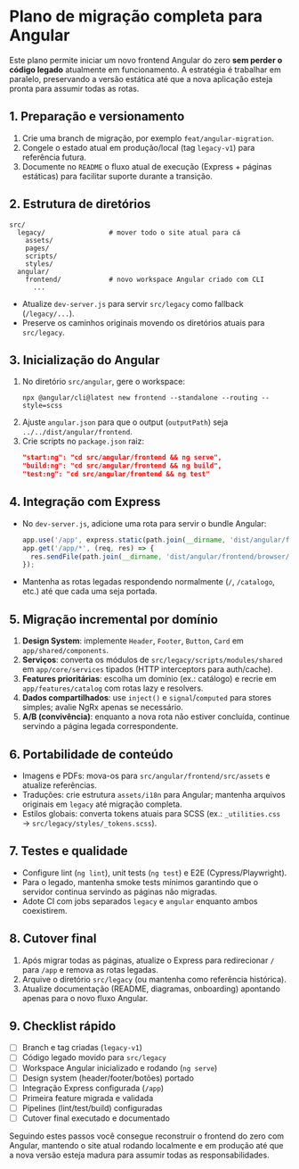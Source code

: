 # Plano de migração completa para Angular

Este plano permite iniciar um novo frontend Angular do zero **sem perder o código legado** atualmente em funcionamento. A estratégia é trabalhar em paralelo, preservando a versão estática até que a nova aplicação esteja pronta para assumir todas as rotas.

## 1. Preparação e versionamento

1. Crie uma branch de migração, por exemplo `feat/angular-migration`.
2. Congele o estado atual em produção/local (tag `legacy-v1`) para referência futura.
3. Documente no `README` o fluxo atual de execução (Express + páginas estáticas) para facilitar suporte durante a transição.

## 2. Estrutura de diretórios

```
src/
  legacy/                # mover todo o site atual para cá
    assets/
    pages/
    scripts/
    styles/
  angular/
    frontend/            # novo workspace Angular criado com CLI
      ...
```

- Atualize `dev-server.js` para servir `src/legacy` como fallback (`/legacy/...`).
- Preserve os caminhos originais movendo os diretórios atuais para `src/legacy`.

## 3. Inicialização do Angular

1. No diretório `src/angular`, gere o workspace:
   ```
   npx @angular/cli@latest new frontend --standalone --routing --style=scss
   ```
2. Ajuste `angular.json` para que o output (`outputPath`) seja `../../dist/angular/frontend`.
3. Crie scripts no `package.json` raiz:
   ```json
   "start:ng": "cd src/angular/frontend && ng serve",
   "build:ng": "cd src/angular/frontend && ng build",
   "test:ng": "cd src/angular/frontend && ng test"
   ```

## 4. Integração com Express

- No `dev-server.js`, adicione uma rota para servir o bundle Angular:
  ```js
  app.use('/app', express.static(path.join(__dirname, 'dist/angular/frontend/browser')));
  app.get('/app/*', (req, res) => {
    res.sendFile(path.join(__dirname, 'dist/angular/frontend/browser/index.html'));
  });
  ```
- Mantenha as rotas legadas respondendo normalmente (`/`, `/catalogo`, etc.) até que cada uma seja portada.

## 5. Migração incremental por domínio

1. **Design System**: implemente `Header`, `Footer`, `Button`, `Card` em `app/shared/components`.
2. **Serviços**: converta os módulos de `src/legacy/scripts/modules/shared` em `app/core/services` tipados (HTTP interceptors para auth/cache).
3. **Features prioritárias**: escolha um domínio (ex.: catálogo) e recrie em `app/features/catalog` com rotas lazy e resolvers.
4. **Dados compartilhados**: use `inject()` e `signal`/`computed` para stores simples; avalie NgRx apenas se necessário.
5. **A/B (convivência)**: enquanto a nova rota não estiver concluída, continue servindo a página legada correspondente.

## 6. Portabilidade de conteúdo

- Imagens e PDFs: mova-os para `src/angular/frontend/src/assets` e atualize referências.
- Traduções: crie estrutura `assets/i18n` para Angular; mantenha arquivos originais em `legacy` até migração completa.
- Estilos globais: converta tokens atuais para SCSS (ex.: `_utilities.css` → `src/legacy/styles/_tokens.scss`).

## 7. Testes e qualidade

- Configure lint (`ng lint`), unit tests (`ng test`) e E2E (Cypress/Playwright).
- Para o legado, mantenha smoke tests mínimos garantindo que o servidor continua servindo as páginas não migradas.
- Adote CI com jobs separados `legacy` e `angular` enquanto ambos coexistirem.

## 8. Cutover final

1. Após migrar todas as páginas, atualize o Express para redirecionar `/` para `/app` e remova as rotas legadas.
2. Arquive o diretório `src/legacy` (ou mantenha como referência histórica).
3. Atualize documentação (README, diagramas, onboarding) apontando apenas para o novo fluxo Angular.

## 9. Checklist rápido

- [ ] Branch e tag criadas (`legacy-v1`)
- [ ] Código legado movido para `src/legacy`
- [ ] Workspace Angular inicializado e rodando (`ng serve`)
- [ ] Design system (header/footer/botões) portado
- [ ] Integração Express configurada (`/app`)
- [ ] Primeira feature migrada e validada
- [ ] Pipelines (lint/test/build) configuradas
- [ ] Cutover final executado e documentado

Seguindo estes passos você consegue reconstruir o frontend do zero com Angular, mantendo o site atual rodando localmente e em produção até que a nova versão esteja madura para assumir todas as responsabilidades.

